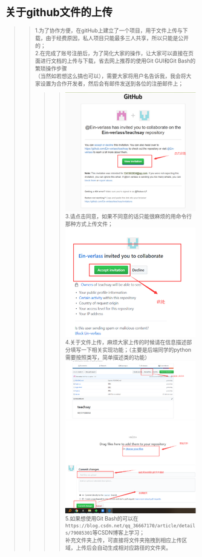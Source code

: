 关于github文件的上传
=========================
>>1.为了协作方便，在gitHub上建立了一个项目，用于文件上传与下载，由于经费原因，私人项目只能最多三人共享，所以只能是公开的；<br>
>>2.在完成了账号注册后，为了简化大家的操作，让大家可以直接在页面进行文档的上传与下载，省去网上推荐的使用Git GUI和Git Bash的繁琐操作步骤<br>
>>（当然如若想这么搞也可以），需要大家将用户名告诉我，我会将大家设置为合作开发者，然后会有邮件发送到各位的注册邮件上；<br>
>>>>![](https://github.com/Rubus-LF/teachsayimgs/raw/master/19-12-18/19-12-18-03.png)<br>
>>3.请点击同意，如果不同意的话只能很麻烦的用命令行那种方式上传文件；<br>
>>>>![](https://github.com/Rubus-LF/teachsayimgs/raw/master/19-12-18/19-12-18-04.png)<br>
>>4.关于文件上传，麻烦大家上传的时候请在信息描述部分填写一下相关实现功能；（主要是后端同学的python需要按照类写，简单描述类的功能）<br>
>>>>![](https://github.com/Rubus-LF/teachsayimgs/raw/master/19-12-18/19-12-18-05.png)<br>
>>>>![](https://github.com/Rubus-LF/teachsayimgs/raw/master/19-12-18/19-12-18-06.png)<br>
>>5.如果想使用Git Bash的可以在`https://blog.csdn.net/qq_36667170/article/details/79085301`等CSDN博客上学习；<br>
>>补充文件夹上传，可直接将文件夹拖拽到相应上传区域，上传后会自动生成相对应路径的文件夹。
